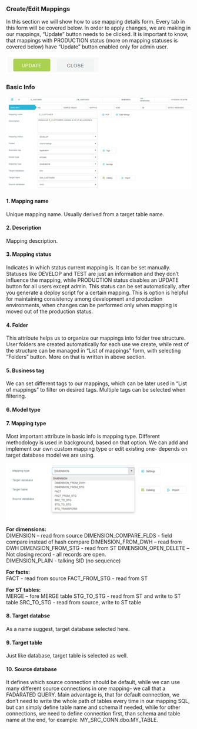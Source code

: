 ### Create/Edit Mappings

In this section we will show how to use mapping details form. Every tab in this form will be covered below.
In order to apply changes, we are making in our mappings, “Update” button needs to be clicked.
It is important to know, that mappings with PRODUCTION status (more on mapping statuses is covered below) have “Update” button enabled only for admin user.

<img src="../../snapshots/mappings_5.PNG" width="250">

### Basic Info

<img src="../../snapshots/mappings_6.PNG" width="700">

#### 1. Mapping name

Unique mapping name. Usually derived from a target table name.

#### 2. Description

Mapping description.

#### 3. Mapping status

Indicates in which status current mapping is. It can be set manually. Statuses like DEVELOP and TEST are just an information and they don’t influence the mapping, while PRODUCTION status disables an UPDATE button for all users except admin. This status can be set automatically, after you generate a deploy script for a certain mapping. This is option is helpful for maintaining consistency among development and production environments, when changes can be performed only when mapping is moved out of the production status.

#### 4. Folder

This attribute helps us to organize our mappings into folder tree structure. User folders are created automatically for each use we create, while rest of the structure can be managed in “List of mappings” form, with selecting “Folders” button. More on that is written in above section.

#### 5. Business tag

We can set different tags to our mappings, which can be later used in “List of mappings” to filter on desired tags. Multiple tags can be selected when filtering.

#### 6. Model type


#### 7. Mapping type

Most important attribute in basic info is mapping type. Different methodology is used in background, based on that option. We can add and implement our own custom mapping type or edit existing one- depends on target database model we are using.

<img src="../../snapshots/mappings_7.PNG" width="550">

**For dimensions:** <br>
DIMENSION – read from source
DIMENSION_COMPARE_FLDS - field compare instead of hash compare 
DIMENSION_FROM_DWH – read from DWH
DIMENSION_FROM_STG - read from ST
DIMENSION_OPEN_DELETE –Not closing record - all records are open.   
DIMENSION_PLAIN - talking SID (no sequence) 

**For facts:** <br>
FACT - read from source
FACT_FROM_STG - read from ST

**For ST tables:** <br>
MERGE – fore MERGE table
STG_TO_STG - read from ST and write to ST table 
SRC_TO_STG - read from source, write to ST table


#### 8. Target databse

As a name suggest, target database selected here.

#### 9. Target table

Just like database, target table is selected as well.

#### 10. Source database

It defines which source connection should be default, while we can use many different source connections in one mapping- we call that a FADARATED QUERY. Main advantage is, that for default connection, we don’t need to write the whole path of tables every time in our mapping SQL, but can simply define table name and schema if needed, while for other connections, we need to define connection first, than schema and table name at the end, for example: MY_SRC_CONN.dbo.MY_TABLE.
